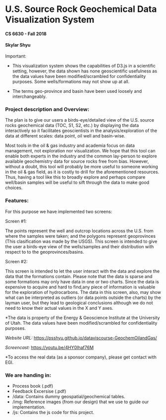 # U.S. Source Rock Geochemical Data Visualization System
#### CS 6630 - Fall 2018
#### Skylar Shyu

Important:

- This visualization system shows the capabilities of D3.js in a scientific setting, however, the data shown has none geoscientific usefulness as the data values have been modified/scrambled
for confidentiality purposes. Some wells/formations may not show up at all.

- The terms geo-province and basin have been used loosely and interchangeably.

### Project description and Overview:

The plan is to give our users a birds-eye/detailed view of
the U.S. source rocks geochemical data (TOC, S1, S2, etc.) by displaying the data interactively
so it facilitates geoscientists in the analysis/exploration of the data at different
scales: data point, oil well and basin-wise. 

Most tools in the oil & gas industry and academia focus on data management, not exploration nor visualization. We hope that this tool can enable both experts in the industry and the common lay-person to explore available geochemistry data for source rocks free from bias. However, without a doubt, this tool will probably be more useful to someone working in the oil & gas field, as it is costly to drill for the aforementioned resources. Thus, having a tool like this to broadly explore and perhaps compare well/basin samples will be useful to sift through the data to make good choices. 

### Features:

For this purpose we have implemented two screens:

Screen #1:

The points represent the well and outcrop locations across the U.S. from where the samples were taken; and the polygons represent geoprovinces (This clasification was made by the USGS). This screen is intended to give the user a birds-eye view of
the wells/samples and their distribution with respect to to the geoprovinces/basins.

Screen #2:

This screen is intended to let the user interact with the data and explore the data that the formations contain. Please note that the data is sparse and some formations may only have data in one or two charts. Since the data is expensive to acquire and hard to find,any piece of information is valuable for the exploration of hydrocarbons. The data in this screen, also, may show what can be interpreted as outliers (or data points outside the charts) by the layman user, but they lead to geological conclusions although we do not need to know their actual values in the X and Y axes.

*The data is property of the Energy & Geoscience Institute at the University of Utah. The data values have been modified/scrambled
for confidentiality purposes.

*Website URL:* https://psshyu.github.io/dataviscourse-GeochemOilandGas/

*Screencast:* https://youtu.be/4HY0Ihaf76M

*To access the real data (as a sponsor company), please get contact with EGI.

### We are handing in:

- Process book (.pdf)
- Feedback Excersise (.pdf)
- /data: Contains dummy geospatial/geochemical tables.
- /img: Reference images (from our design) that we use to guide our implementation.
- /js: Contains the js code for this project.
